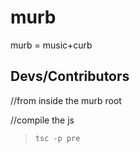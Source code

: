 # murb
murb = music+curb

## Devs/Contributors
//from inside the murb root

//compile the js
> ``tsc -p pre``<br>